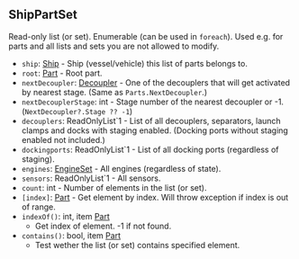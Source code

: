 ## ShipPartSet

Read-only list (or set). Enumerable (can be used in `foreach`).
Used e.g. for parts and all lists and sets you are not allowed to modify.

- `ship`: [Ship](../API/Ship.md) - Ship (vessel/vehicle) this list of parts belongs to.
- `root`: [Part](PartBase.md) - Root part.
- `nextDecoupler`: [Decoupler](Decoupler.md) - One of the decouplers that will get activated by nearest stage. (Same as `Parts.NextDecoupler`.)
- `nextDecouplerStage`: int - Stage number of the nearest decoupler or -1. (`NextDecoupler?.Stage ?? -1`)
- `decouplers`: ReadOnlyList`1 - List of all decouplers, separators, launch clamps and docks with staging enabled. (Docking ports without staging enabled not included.)
- `dockingports`: ReadOnlyList`1 - List of all docking ports (regardless of staging).
- `engines`: [EngineSet](EngineSet.md) - All engines (regardless of state).
- `sensors`: ReadOnlyList`1 - All sensors.
- `count`: int - Number of elements in the list (or set).
- `[index]`: [Part](PartBase.md) - Get element by index. Will throw exception if index is out of range.
- `indexOf()`: int, item [Part](PartBase.md)
  - Get index of element. -1 if not found.
- `contains()`: bool, item [Part](PartBase.md)
  - Test wether the list (or set) contains specified element.
